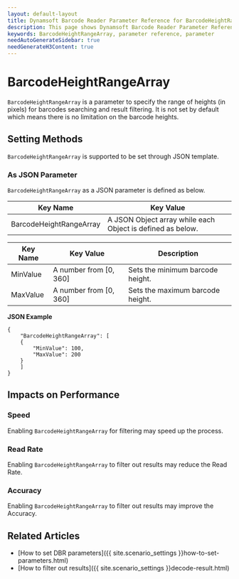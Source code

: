 ```yaml
---
layout: default-layout
title: Dynamsoft Barcode Reader Parameter Reference for BarcodeHeightRangeArray
description: This page shows Dynamsoft Barcode Reader Parameter Reference for BarcodeHeightRangeArray.
keywords: BarcodeHeightRangeArray, parameter reference, parameter
needAutoGenerateSidebar: true
needGenerateH3Content: true
---
```



# BarcodeHeightRangeArray 

`BarcodeHeightRangeArray` is a parameter to specify the range of heights (in pixels) for barcodes searching and result filtering. It is not set by default which means there is no limitation on the barcode heights.

    
## Setting Methods
`BarcodeHeightRangeArray` is supported to be set through JSON template.

### As JSON Parameter
`BarcodeHeightRangeArray` as a JSON parameter is defined as below.   

| Key Name | Key Value |
| -------- | --------- |
| BarcodeHeightRangeArray | A JSON Object array while each Object is defined as below. |

| Key Name | Key Value | Description |
| -------- | --------- | ----------- |
| MinValue | A number from [0, 360] | Sets the minimum barcode height.  |
| MaxValue | A number from [0, 360] | Sets the maximum barcode height. |


**JSON Example**   
```
{
    "BarcodeHeightRangeArray": [
    {
        "MinValue": 100,
        "MaxValue": 200
    }
    ]
}
```


## Impacts on Performance
### Speed
Enabling `BarcodeHeightRangeArray` for filtering may speed up the process.

### Read Rate
Enabling `BarcodeHeightRangeArray` to filter out results may reduce the Read Rate. 

### Accuracy
Enabling `BarcodeHeightRangeArray` to filter out results may improve the Accuracy.

## Related Articles
- [How to set DBR parameters]({{ site.scenario_settings }}how-to-set-parameters.html)
- [How to filter out results]({{ site.scenario_settings }}decode-result.html)
